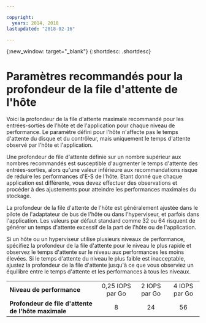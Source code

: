```yaml
---

copyright:
  years: 2014, 2018
lastupdated: "2018-02-16"

---
```

{:new_window: target="_blank"}
{:shortdesc: .shortdesc}

# Paramètres recommandés pour la profondeur de la file d'attente de l'hôte

Voici la profondeur de la file d'attente maximale recommandé pour les entrées-sorties de l'hôte et de l'application pour chaque niveau de performance. Le paramètre défini pour l'hôte n'affecte pas le temps d'attente du disque et du contrôleur, mais uniquement le temps d'attente observé par l'hôte et l'application.

Une profondeur de file d'attente définie sur un nombre supérieur aux nombres recommandés est susceptible d'augmenter le temps d'attente des entrées-sorties, alors qu'une valeur inférieure aux recommandations risque de réduire les performances d'E-S de l'hôte. Etant donné que chaque application est différente, vous devez effectuer des observations et procéder à des ajustements pour atteindre les performances maximales du stockage. 

La profondeur de la file d'attente de l'hôte est généralement ajustée dans le pilote de l'adaptateur de bus de l'hôte ou dans l'hyperviseur, et parfois dans l'application. Les valeurs par défaut standard comme 32 ou 64 risquent de générer un temps d'attente excessif de la part de l'hôte ou de l'application. 

Si un hôte ou un hyperviseur utilise plusieurs niveaux de performance, spécifiez la profondeur de la file d'attente pour le niveau le plus rapide et observez le temps d'attente sur le niveau aux performances les moins élevées. Si le temps d'attente du niveau le plus faible est inacceptable, ajustez la profondeur de la file d'attente jusqu'à ce que vous observiez un équilibre entre le temps d'attente et les performances à tous les niveaux. 

<table align="center">
	<tbody>
		<tr>
			<td><strong>Niveau de performance</strong></td>
			<td style="text-align: center; vertical-align: middle;">0,25 IOPS par Go</td>
			<td style="text-align: center; vertical-align: middle;">2 IOPS par Go</td>
			<td style="text-align: center; vertical-align: middle;">4 IOPS par Go</td>
		</tr>
		<tr>
			<td><strong>Profondeur de file d'attente de l'hôte maximale</strong></td>
			<td style="text-align: center; vertical-align: middle;">8</td>
			<td style="text-align: center; vertical-align: middle;">24</td>
			<td style="text-align: center; vertical-align: middle;">56</td>
		</tr>
	</tbody>
</table>
